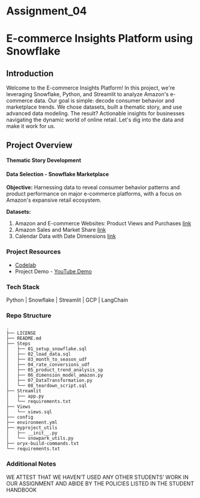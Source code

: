 # Assignment_04
# E-commerce Insights Platform using Snowflake

## Introduction
Welcome to the E-commerce Insights Platform! In this project, we're leveraging Snowflake, Python, and Streamlit to analyze Amazon's e-commerce data. Our goal is simple: decode consumer behavior and marketplace trends. We chose datasets, built a thematic story, and use advanced data modeling. The result? Actionable insights for businesses navigating the dynamic world of online retail. Let's dig into the data and make it work for us.

## Project Overview

#### **Thematic Story Development**

   #### Data Selection - Snowflake Marketplace

   **Objective:**
   Harnessing data to reveal consumer behavior patterns and product performance on major e-commerce platforms, with a focus on Amazon's expansive retail ecosystem.

   **Datasets:**
   1. Amazon and E-commerce Websites: Product Views and Purchases [link](https://app.snowflake.com/marketplace/listing/GZT1ZA3NK6/similarweb-ltd-amazon-and-e-commerce-websites-product-views-and-purchases?search=amazon)
   2. Amazon Sales and Market Share [link](https://app.snowflake.com/marketplace/listing/GZSOZ18UTU/jungle-scout-amazon-sales-and-market-share-demo?search=amazon)
   3. Calendar Data with Date Dimensions [link](https://app.snowflake.com/marketplace/listing/GZSUZCCDD/infocepts-calendar-data-with-date-dimensions-free-ready-to-use)

### Project Resources
* [Codelab](https://codelabs-preview.appspot.com/?file_id=1w7wjX9IvupqjPWn8kvJ18s-AhFWQPPdK70WeTuZzC5E#0)
* Project Demo - [YouTube Demo](https://youtu.be/ntNEQ7fpLYg)

### Tech Stack
Python | Snowflake | Streamlit | GCP | LangChain

### Repo Structure
```
.
├── LICENSE
├── README.md
├── Steps
│   ├── 01_setup_snowflake.sql
│   ├── 02_load_data.sql
│   ├── 03_month_to_season_udf
│   ├── 04_rate_conversions_udf
│   ├── 05_product_trend_analysis_sp
│   ├── 06_dimension_model_amazon.py
│   ├── 07_DataTransformation.py
│   └── 08_teardown_script.sql
├── Streamlit
│   ├── app.py
│   └── requirements.txt
├── Views
│   └── views.sql
├── config
├── environment.yml
├── myproject_utils
│   ├── __init__.py
│   └── snowpark_utils.py
├── oryx-build-commands.txt
└── requirements.txt
```


### Additional Notes
WE ATTEST THAT WE HAVEN’T USED ANY OTHER STUDENTS’ WORK IN OUR ASSIGNMENT AND ABIDE BY THE
POLICIES LISTED IN THE STUDENT HANDBOOK
